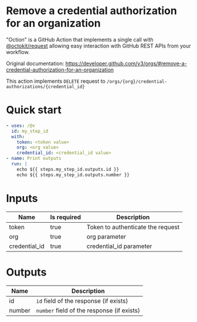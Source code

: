 # Remove a credential authorization for an organization

"Oction" is a GitHub Action that implements a single call with 
[@octokit/request](https://www.npmjs.com/package/@octokit/request)
allowing easy interaction with GitHub REST APIs from your workflow.

Original documentation: https://developer.github.com/v3/orgs/#remove-a-credential-authorization-for-an-organization

This action implements `DELETE` request to `/orgs/{org}/credential-authorizations/{credential_id}`


# Quick start

```yaml
- uses: /@v
  id: my_step_id
  with:
    token: <token value>
    org: <org value>
    credential_id: <credential_id value>
- name: Print outputs
  run: |
    echo ${{ steps.my_step_id.outputs.id }}
    echo ${{ steps.my_step_id.outputs.number }}
```


# Inputs

| Name | Is required | Description |
|---|---|---|
|token|true|Token to authenticate the request
|org|true|org parameter
|credential_id|true|credential_id parameter

# Outputs

| Name | Description |
|---|---|
|id|`id` field of the response (if exists)|
|number|`number` field of the response (if exists)|

